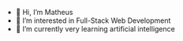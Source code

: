 - 👋 Hi, I’m Matheus
- 👀 I’m interested in Full-Stack Web Development
- 🌱 I’m currently very learning artificial intelligence


<!---
Matheus-a31/Matheus-a31 is a ✨ special ✨ repository because its `README.md` (this file) appears on your GitHub profile.
You can click the Preview link to take a look at your changes.
--->
